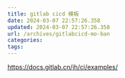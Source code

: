 ```yaml
---
title: gitlab cicd 模板
date: 2024-03-07 22:57:26.358
updated: 2024-03-07 22:57:26.358
url: /archives/gitlabcicd-mo-ban
categories: 
tags: 
---
```


https://docs.gitlab.cn/jh/ci/examples/